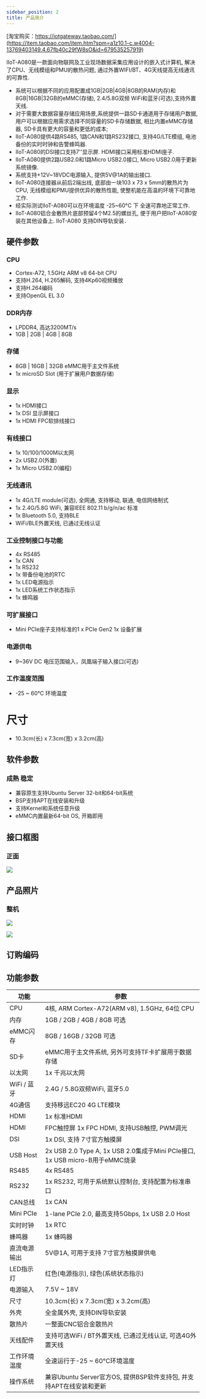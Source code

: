 ```yaml
---
sidebar_position: 2
title: 产品简介
---
```

[淘宝购买：https://iotgateway.taobao.com/](https://item.taobao.com/item.htm?spm=a1z10.1-c.w4004-13769403149.4.67fb40c29fW8sO&id=679535257919)

IIoT-A080是一款面向物联网及工业现场数据采集应用设计的嵌入式计算机, 解决了CPU、无线模组和PMU的散热问题, 通过外置WIFI/BT、4G天线提高无线通讯的可靠性.

- 系统可以根据不同的应用配置成1GB|2GB|4GB|8GB的RAM(内存)和8GB|16GB|32GB的eMMC(存储), 2.4/5.8G双频 WiFi和蓝牙(可选),支持外置天线.
- 对于需要大数据容量存储应用场景,系统提供一路SD卡通道用于存储用户数据,用户可以根据应用需求选择不同容量的SD卡存储数据, 相比内置eMMC存储器, SD卡具有更大的容量和更低的成本;
- IIoT-A080提供4路RS485, 1路CAN和1路RS232接口, 支持4G/LTE模组, 电池备份的实时时钟和告警蜂鸣器.
- IIoT-A080的DSI接口支持7''显示屏. HDMI接口采用标准HDMI座子.
- IIoT-A080提供2路USB2.0和1路Micro USB2.0接口, Micro USB2.0用于更新系统镜像.
- 系统支持+12V~18VDC电源输入, 提供5V@1A的输出接口.
- IIoT-A080连接器从前后2端出线, 底部由一块103 x 73 x 5mm的散热片为CPU, 无线模组和PMU提供优异的散热性能, 使整机能在高温的环境下可靠地工作.
- 经实际测试IIoT-A080可以在环境温度 -25~60°C 下 全速可靠地正常工作.
- IIoT-A080铝合金散热片底部预留4个M2.5的螺丝孔, 便于用户把IIoT-A080安装在其他设备上. IIoT-A080 支持DIN导轨安装．

## 硬件参数

### CPU
- Cortex-A72, 1.5GHz ARM v8 64-bit CPU
- 支持H.264, H.265解码, 支持4Kp60视频播放
- 支持H.264编码
- 支持OpenGL EL 3.0
### DDR内存
- LPDDR4, 高达3200MT/s
- 1GB | 2GB | 4GB | 8GB
### 存储
- 8GB | 16GB | 32GB eMMC用于主文件系统
- 1x microSD Slot (用于扩展用户数据存储)
### 显示
- 1x HDMI接口
- 1x DSI 显示屏接口
- 1x HDMI FPC软排线接口
### 有线接口
- 1x 10/100/1000M以太网
- 2x USB2.0(外置)
- 1x Micro USB2.0(编程)
### 无线通讯
- 1x 4G/LTE module(可选), 全网通, 支持移动, 联通, 电信网络制式
- 1x 2.4G/5.8G WiFi, 兼容IEEE 802.11 b/g/n/ac 标准
- 1x Bluetooth 5.0, 支持BLE
- WiFi/BLE外置天线, 已通过无线认证
### 工业控制接口与功能
- 4x RS485
- 1x CAN
- 1x RS232
- 1x 带备份电池的RTC
- 1x LED电源指示
- 1x LED系统工作状态指示
- 1x 蜂鸣器
### 可扩展接口
- Mini PCIe座子支持标准的1 x PCIe Gen2 1x 设备扩展
### 电源供电
- 9~36V DC 电压范围输入，凤凰端子输入接口(可选)
### 工作温度范围
- -25 ~ 60°C 环境温度
# 尺寸
- 10.3cm(长) x 7.3cm(宽) x 3.2cm(高)
## 软件参数
### 成熟 稳定
- 兼容原生支持Ubuntu Server 32-bit和64-bit系统
- BSP支持APT在线安装和升级
- 支持Kernel和系统任意升级
- eMMC内置最新64-bit OS, 开箱即用
## 接口框图
### 正面

![](../images/a080-interface-diagram-top.png)


## 产品照片
### 整机
   ![](../images/a080-001.jpg)
   
   ![](../images/a080-002.jpg)

## 订购编码

## 功能参数
|功能	|参数|
|--|---|
|CPU|	 4核, ARM Cortex-A72(ARM v8), 1.5GHz, 64位 CPU|
|内存	|1GB / 2GB / 4GB / 8GB 可选|
|eMMC闪存	|8GB / 16GB / 32GB 可选|
|SD卡	|eMMC用于主文件系统, 另外可支持TF卡扩展用于数据存储|
|以太网	|1x 千兆以太网|
|WiFi / 蓝牙|	2.4G / 5.8G双频WiFi, 蓝牙5.0|
|4G通信|	支持移远EC20 4G LTE模块|
|HDMI	|1x 标准HDMI|
|HDMI| FPC触控屏	1x FPC HDMI, 支持USB触控, PWM调光|
|DSI	|1x DSI, 支持 7寸官方触摸屏|
|USB Host|	2x USB 2.0 Type A, 1x USB 2.0集成于Mini PCIe接口, 1x USB micro-B用于eMMC烧录|
|RS485	|4x RS485|
|RS232	|1x RS232, 可用于系统默认控制台, 支持配置为标准串口|
|CAN总线|	1x CAN|
|Mini PCIe|	1-lane PCIe 2.0, 最高支持5Gbps, 1x USB 2.0 Host|
|实时时钟|	1x RTC|
|蜂鸣器	|1x 蜂鸣器|
|直流电源输出|	5V@1A, 可用于支持 7寸官方触摸屏供电|
|LED指示灯|	红色(电源指示), 绿色(系统状态指示)|
|电源输入	|7.5V ~ 18V|
|尺寸	|10.3cm(长) x 7.3cm(宽) x 3.2cm(高)|
|外壳	|全金属外壳, 支持DIN导轨安装|
|散热片	|一整面CNC铝合金散热片|
|天线配件	|支持可选WiFi / BT外置天线, 已通过无线认证, 可选4G外置天线|
|工作环境温度|	全速运行于-25 ~ 60°C环境温度|
|操作系统	|兼容Ubuntu Server官方OS, 提供BSP软件支持包, 并支持APT在线安装和更新|
